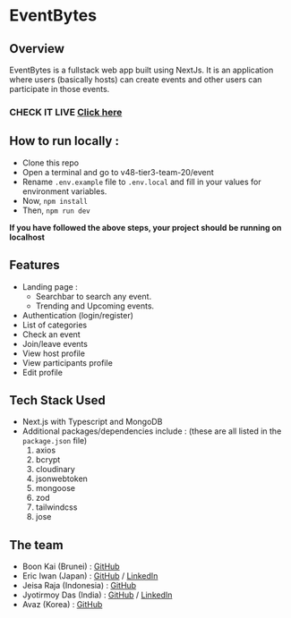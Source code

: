 # EventBytes

## Overview 
EventBytes is a fullstack web app built using NextJs. It is an application where users (basically hosts) can create events and other users can participate in those events.

### CHECK IT LIVE [Click here](https://v48-tier3-team-20.vercel.app/)

## How to run locally :
- Clone this repo
- Open a terminal and go to v48-tier3-team-20/event
- Rename `.env.example` file to `.env.local` and fill in your values for environment variables.
- Now, `npm install`
- Then, `npm run dev`

**If you have followed the above steps, your project should be running on localhost**

## Features
- Landing page : 
     - Searchbar to search any event.
     - Trending and Upcoming events.
- Authentication (login/register)
- List of categories
- Check an event
- Join/leave events
- View host profile
- View participants profile
- Edit profile

## Tech Stack Used
- Next.js with Typescript and MongoDB
- Additional packages/dependencies include : (these are all listed in the `package.json` file)
    1. axios
    2. bcrypt
    3. cloudinary
    4. jsonwebtoken
    5. mongoose
    6. zod
    7. tailwindcss
    8. jose    

## The team 
- Boon Kai (Brunei) : [GitHub](https://github.com/bk7312)
- Eric Iwan (Japan) : [GitHub](https://github.com/Ejemy) / [LinkedIn](https://www.linkedin.com/in/eric-iwan-61319714b/)
- Jeisa Raja (Indonesia) : [GitHub](https://github.com/jeisaRaja) 
- Jyotirmoy Das (India) : [GitHub](https://github.com/jdx-code) / [LinkedIn](https://www.linkedin.com/in/jdx-code/)
- Avaz (Korea) : [GitHub](https://github.com/devavaz)
